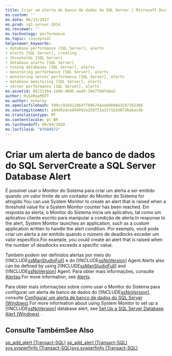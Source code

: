 ```yaml
---
title: Criar um alerta de banco de dados do SQL Server | Microsoft Docs
ms.custom: ''
ms.date: 06/13/2017
ms.prod: sql-server-2014
ms.reviewer: ''
ms.technology: performance
ms.topic: conceptual
helpviewer_keywords:
- database performance [SQL Server], alerts
- alerts [SQL Server], creating
- thresholds [SQL Server]
- database alerts [SQL Server]
- tuning databases [SQL Server], alerts
- monitoring performance [SQL Server], alerts
- monitoring server performance [SQL Server], alerts
- database monitoring [SQL Server], alerts
- server performance [SQL Server], alerts
ms.assetid: 0511136a-1b6b-4095-aa45-39e77b67aba2
author: MikeRayMSFT
ms.author: mikeray
ms.openlocfilehash: fd0cc926412d64f7686744ee60840a32473d2386
ms.sourcegitcommit: ad4d92dce894592a259721a1571b1d8736abacdb
ms.translationtype: MT
ms.contentlocale: pt-BR
ms.lasthandoff: 08/04/2020
ms.locfileid: "87684672"
---
```

# <a name="create-a-sql-server-database-alert"></a><span data-ttu-id="772b9-102">Criar um alerta de banco de dados do SQL Server</span><span class="sxs-lookup"><span data-stu-id="772b9-102">Create a SQL Server Database Alert</span></span>
  <span data-ttu-id="772b9-103">É possível usar o Monitor do Sistema para criar um alerta a ser emitido quando um valor limite de um contador do Monitor do Sistema for atingido.</span><span class="sxs-lookup"><span data-stu-id="772b9-103">You can use System Monitor to create an alert that is raised when a threshold value for a System Monitor counter has been reached.</span></span> <span data-ttu-id="772b9-104">Em resposta ao alerta, o Monitor do Sistema inicia um aplicativo, tal como um aplicativo cliente escrito para manipular a condição de alerta.</span><span class="sxs-lookup"><span data-stu-id="772b9-104">In response to the alert, System Monitor launches an application, such as a custom application written to handle the alert condition.</span></span> <span data-ttu-id="772b9-105">Por exemplo, você pode criar um alerta a ser emitido quando o número de deadlocks exceder um valor específico.</span><span class="sxs-lookup"><span data-stu-id="772b9-105">For example, you could create an alert that is raised when the number of deadlocks exceeds a specific value.</span></span>  
  
 <span data-ttu-id="772b9-106">Também podem ser definidos alertas por meio do [!INCLUDE[ssManStudioFull](../../includes/ssmanstudiofull-md.md)] e do [!INCLUDE[ssNoVersion](../../includes/ssnoversion-md.md)] Agent.</span><span class="sxs-lookup"><span data-stu-id="772b9-106">Alerts also can be defined by using [!INCLUDE[ssManStudioFull](../../includes/ssmanstudiofull-md.md)] and [!INCLUDE[ssNoVersion](../../includes/ssnoversion-md.md)] Agent.</span></span> <span data-ttu-id="772b9-107">Para obter mais informações, consulte [Alertas](../../ssms/agent/alerts.md).</span><span class="sxs-lookup"><span data-stu-id="772b9-107">For more information, see [Alerts](../../ssms/agent/alerts.md).</span></span>  
  
 <span data-ttu-id="772b9-108">Para obter mais informações sobre como usar o Monitor do Sistema para configurar um alerta de banco de dados do [!INCLUDE[ssNoVersion](../../includes/ssnoversion-md.md)], consulte [Configurar um alerta de banco de dados do SQL Server &#40;Windows&#41;](../performance/set-up-a-sql-server-database-alert-windows.md).</span><span class="sxs-lookup"><span data-stu-id="772b9-108">For more information about using System Monitor to set up a [!INCLUDE[ssNoVersion](../../includes/ssnoversion-md.md)] database alert, see [Set Up a SQL Server Database Alert &#40;Windows&#41;](../performance/set-up-a-sql-server-database-alert-windows.md) .</span></span>  
  
## <a name="see-also"></a><span data-ttu-id="772b9-109">Consulte Também</span><span class="sxs-lookup"><span data-stu-id="772b9-109">See Also</span></span>  
 <span data-ttu-id="772b9-110">[sp_add_alert &#40;Transact-SQL&#41;](/sql/relational-databases/system-stored-procedures/sp-add-alert-transact-sql) </span><span class="sxs-lookup"><span data-stu-id="772b9-110">[sp_add_alert &#40;Transact-SQL&#41;](/sql/relational-databases/system-stored-procedures/sp-add-alert-transact-sql) </span></span>  
 [<span data-ttu-id="772b9-111">sys.sysperfinfo &#40;Transact-SQL&#41;</span><span class="sxs-lookup"><span data-stu-id="772b9-111">sys.sysperfinfo &#40;Transact-SQL&#41;</span></span>](/sql/relational-databases/system-compatibility-views/sys-sysperfinfo-transact-sql)  
  
  
